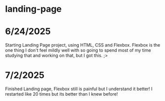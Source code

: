 # landing-page

<h1>6/24/2025</h1>
Starting Landing Page project, using HTML, CSS and Flexbox. Flexbox is the one thing I don't feel mildly well with so going to spend most of my time studying that and working on that, but I got this. ;>

<h1>7/2/2025</h1>
Finished Landing page, Flexbox still is painful but I understand it better! I restarted like 20 times but its better than I knew before!